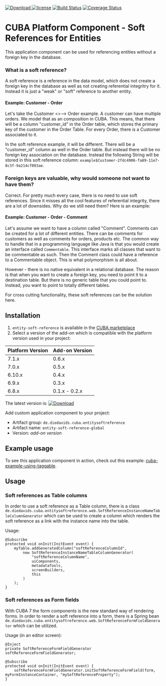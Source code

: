 [ ![Download](https://api.bintray.com/packages/mariodavid/cuba-components/cuba-component-entity-soft-reference/images/download.svg) ](https://bintray.com/mariodavid/cuba-components/cuba-component-entity-soft-reference/_latestVersion)
[![license](https://img.shields.io/badge/license-Apache%20License%202.0-blue.svg?style=flat)](http://www.apache.org/licenses/LICENSE-2.0)
[![Build Status](https://travis-ci.org/mariodavid/cuba-component-entity-soft-reference.svg?branch=master)](https://travis-ci.org/mariodavid/cuba-component-entity-soft-reference)
[![Coverage Status](https://coveralls.io/repos/github/mariodavid/cuba-component-entity-soft-reference/badge.svg)](https://coveralls.io/github/mariodavid/cuba-component-entity-soft-reference)

# CUBA Platform Component - Soft References for Entities

This application component can be used for referencing entities without a foreign key in the database.




### What is a soft reference?

A soft reference is a reference in the data model, which does not create a foreign key in the database as well as not creating referential integritry for it.
Instead it is just a "weak" or "soft" reference to another entity.

#### Example: Customer - Order

Let's take the Customer <>--> Order example. A customer can have multiple orders. We model that as an composition in CUBA.
This means, that there will be a column "customer_id" in the Order table, which stores the primary key of the customer in
the Order Table. For every Order, there is a Customer associated to it.

In the soft reference example, it will be different. There will be a "customer_id" column as well in the Order table. But instead
there will be no foreign key association on the database. Instead the following String will be stored in this soft reference column:
`example$Customer-2fdc4906-fa89-11e7-8c3f-9a214cf093ae`.


### Foreign keys are valuable, why would someone not want to have them?

Correct. For pretty much every case, there is no need to use soft references. Since it misses all the cool features of
referential integrity, there are a lot of downsides. Why do we still need them? Here is an example:

#### Example: Customer - Order - Comment

Let's assume we want to have a column called "Comment". Comments can be created for a lot of different entities. There can be comments
for customers as well as comments for orders, products etc. The common way to handle that in a programming language like Java is
that you would create an interface called `Commentable`. This interface marks all classes that want to be commentable as such.
Then the Comment class could have a reference to a Commentable object. This is what polymorphism is all about.

However - there is no native equivalent in a relational database. The reason is that when you want to create a foreign key,
you need to point it to a destination table. But there is no generic table that you could point to. Instead, you want to point
to totally different tables.

For cross cutting functionality, these soft references can be the solution here.






## Installation

1. `entity-soft-reference` is available in the [CUBA marketplace](https://www.cuba-platform.com/marketplace/soft-references-for-entities/)
2. Select a version of the add-on which is compatible with the platform version used in your project:

| Platform Version | Add-on Version |
| ---------------- | -------------- |
| 7.1.x            | 0.6.x          |
| 7.0.x            | 0.5.x          |
| 6.10.x           | 0.4.x          |
| 6.9.x            | 0.3.x          |
| 6.8.x            | 0.1.x - 0.2.x  |


The latest version is: [ ![Download](https://api.bintray.com/packages/mariodavid/cuba-components/cuba-component-entity-soft-reference/images/download.svg) ](https://bintray.com/mariodavid/cuba-components/cuba-component-entity-soft-reference/_latestVersion)

Add custom application component to your project:

* Artifact group: `de.diedavids.cuba.entitysoftreference`
* Artifact name: `entity-soft-reference-global`
* Version: *add-on version*

## Example usage

To see this application component in action, check out this example: [cuba-example-using-taggable](https://github.com/mariodavid/cuba-example-using-entity-soft-reference).

## Usage

### Soft references as Table columns

In order to use a soft reference as a Table column, there is a class `de.diedavids.cuba.entitysoftreference.web.SoftReferenceInstanceNameTableColumnGenerator` which can be used
to create a column which renders the soft reference as a link with the instance name into the table.

Usage:


```
@Subscribe
protected void onInit(InitEvent event) {
    myTable.addGeneratedColumn("softReferenceColumnId",
        new SoftReferenceInstanceNameTableColumnGenerator(
            "softReferenceColumnName",
            uiComponents,
            metadataTools,
            screenBuilders,
            this
        )
    );
}
```

### Soft references as Form fields

With CUBA 7 the form components is the new standard way of rendering forms. In order to render a soft reference into a form,
there is a Spring bean `de.diedavids.cuba.entitysoftreference.web.SoftReferenceFormFieldGenerator` which can be utilized.

Usage (in an editor screen):

```
@Inject
private SoftReferenceFormFieldGenerator softReferenceFormFieldGenerator;

@Subscribe
protected void onInit(InitEvent event) {
    softReferenceFormFieldGenerator.initSoftReferenceFormField(form, myFormInstanceContainer, "mySoftReferenceProperty");
}
```


